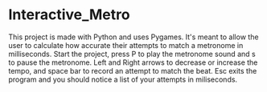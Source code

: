 # Interactive_Metro

This project is made with Python and uses Pygames. It's meant to allow the user to calculate how accurate their attempts to match a metronome in milliseconds. Start the project, press P to play the metronome sound and s to pause the metronome. Left and Right arrows to decrease or increase the tempo, and space bar to record an attempt to match the beat. Esc exits the program and you should notice a list of your attempts in miliseconds.
